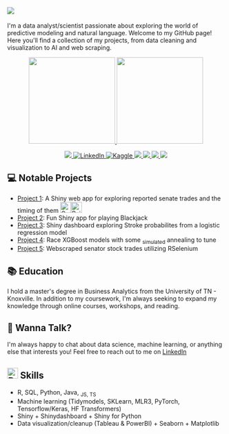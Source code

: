 ![](https://github.com/AlexanderHolmes0/React_Resume/blob/main/Banner.gif)
--
I'm a data analyst/scientist passionate about exploring the world of predictive modeling and natural language. Welcome to my GitHub page! Here you'll find a collection of my projects, from data cleaning and visualization to AI and web scraping. 

<p align="center">
  <a href="https://github.com/AlexanderHolmes0">
    <img height = 200 src="https://github-readme-stats-sigma-five.vercel.app/api/top-langs/?username=AlexanderHolmes0&hide_border=true&size_weight=0.5&count_weight=0.5&theme=synthwave&layout=compact" />
    <img height = 200 src="https://github-readme-streak-stats.herokuapp.com/?user=AlexanderHolmes0&hide_border=true&card_width=338&theme=synthwave" />
  </a>
</p>

<p align="center">
  <a href="https://github.com/AlexanderHolmes0">
    <img src="https://komarev.com/ghpvc/?username=AlexanderHolmes0&style=for-the-badge&color=blueviolet" />
  </a>
  <a href="https://www.linkedin.com/in/aholmes0">
    <img src="https://img.shields.io/badge/LinkedIn-blueviolet?logo=linkedin&style=for-the-badge" alt="LinkedIn">
  </a>
  <a href="https://www.kaggle.com/aholmes23">
    <img src="https://img.shields.io/badge/Kaggle-blueviolet?logo=kaggle&style=for-the-badge" alt="Kaggle">
  </a>
  <a href="https://public.tableau.com/app/profile/alexander.holmes">
    <img src="https://img.shields.io/badge/Tableau-E97627?style=for-the-badge&logo=Tableau&logoColor=white&color=blueviolet">
  </a>
  <a href="https://www.datacamp.com/profile/aholme27">
    <img src="https://img.shields.io/badge/Datacamp-05192D?style=for-the-badge&logo=datacamp&logoColor=65FF8F&color=blueviolet">
  </a>
  <a href="https://cran.r-project.org/">
    <img src="https://img.shields.io/badge/R-276DC3?style=for-the-badge&logo=r&logoColor=white&color=blueviolet">
  </a>
  <a href="https://www.python.org/">
    <img src="https://img.shields.io/badge/python-3670A0?style=for-the-badge&logo=python&logoColor=ffdd54&color=blueviolet">
  </a>
</p>

## 💻 Notable Projects

- [Project 1](https://github.com/AlexanderHolmes0/Senate_Tracker): A Shiny web app for exploring reported senate trades and the timing of them <img src="https://raw.githubusercontent.com/Tarikul-Islam-Anik/Animated-Fluent-Emojis/master/Emojis/Objects/Gem%20Stone.png" alt="Gem Stone" width="25" height="25" /><img src="https://raw.githubusercontent.com/Tarikul-Islam-Anik/Animated-Fluent-Emojis/master/Emojis/Hand%20gestures/Raising%20Hands%20Light%20Skin%20Tone.png" alt="Raising Hands Light Skin Tone" width="25" height="25" />
- [Project 2](https://github.com/AlexanderHolmes0/BlackJackApp): Fun Shiny app for playing Blackjack
- [Project 3](https://github.com/AlexanderHolmes0/Stroke_Dash): Shiny dashboard exploring Stroke probabilites from a logistic regression model 
- [Project 4](https://github.com/AlexanderHolmes0/RaceXGBs): Race XGBoost models with some <sub>simulated</sub> annealing to tune
- [Project 5](https://www.kaggle.com/datasets/aholmes23/senator-trades): Webscraped senator stock trades utilizing RSelenium  

## 📚 Education

I hold a master's degree in Business Analytics from the University of TN - Knoxville. In addition to my coursework, I'm always seeking to expand my knowledge through online courses, workshops, and reading.

## 💬 Wanna Talk?

I'm always happy to chat about data science, machine learning, or anything else that interests you! Feel free to reach out to me on [LinkedIn](https://www.linkedin.com/in/alexanderholmes0/)

## <img src="https://raw.githubusercontent.com/Tarikul-Islam-Anik/Animated-Fluent-Emojis/master/Emojis/Hand%20gestures/Raising%20Hands%20Light%20Skin%20Tone.png" alt="Raising Hands Light Skin Tone" width="25" height="25" /> Skills

- R, SQL, Python, Java, <sub>JS, TS</sub>
- Machine learning (Tidymodels, SKLearn, MLR3, PyTorch, Tensorflow/Keras, HF Transformers)
- Shiny + Shinydashboard + Shiny for Python
- Data visualization/cleanup (Tableau & PowerBI) + Seaborn + Matplotlib


